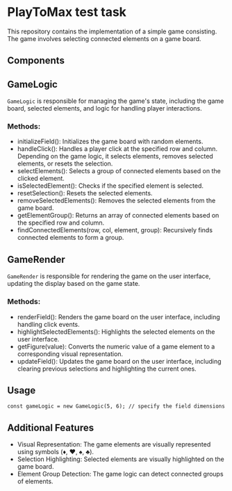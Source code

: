 # PlayToMax test task

This repository contains the implementation of a simple game consisting. The game involves selecting connected elements on a game board.

## Components
## GameLogic
`GameLogic` is responsible for managing the game's state, including the game board, selected elements, and logic for handling player interactions.

### Methods:
- initializeField(): Initializes the game board with random elements.
- handleClick(): Handles a player click at the specified row and column. Depending on the game logic, it selects elements, removes selected elements, or resets the selection.
- selectElements(): Selects a group of connected elements based on the clicked element.
- isSelectedElement(): Checks if the specified element is selected.
- resetSelection(): Resets the selected elements.
- removeSelectedElements(): Removes the selected elements from the game board.
- getElementGroup(): Returns an array of connected elements based on the specified row and column.
- findConnectedElements(row, col, element, group): Recursively finds connected elements to form a group.


## GameRender
`GameRender` is responsible for rendering the game on the user interface, updating the display based on the game state.

### Methods:
- renderField(): Renders the game board on the user interface, including handling click events.
- highlightSelectedElements(): Highlights the selected elements on the user interface.
- getFigure(value): Converts the numeric value of a game element to a corresponding visual representation.
- updateField(): Updates the game board on the user interface, including clearing previous selections and highlighting the current ones.

## Usage

```
const gameLogic = new GameLogic(5, 6); // specify the field dimensions
```

## Additional Features

- Visual Representation: The game elements are visually represented using symbols (♦, ♥, ♠, ♣).
- Selection Highlighting: Selected elements are visually highlighted on the game board.
- Element Group Detection: The game logic can detect connected groups of elements.
